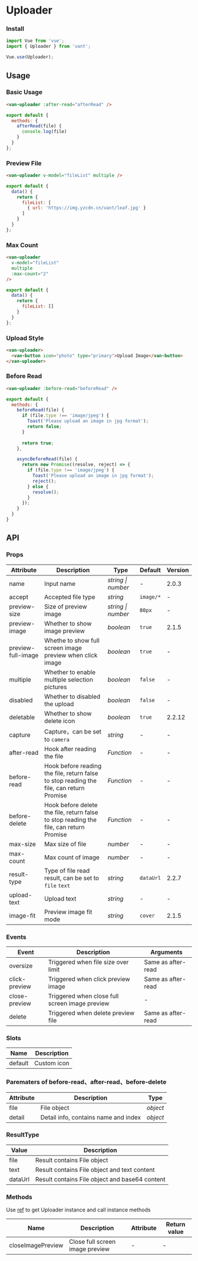 # Uploader

### Install

``` javascript
import Vue from 'vue';
import { Uploader } from 'vant';

Vue.use(Uploader);
```

## Usage

### Basic Usage

```html
<van-uploader :after-read="afterRead" />
```

```javascript
export default {
  methods: {
    afterRead(file) {
      console.log(file)
    }
  }
};
```

### Preview File

```html
<van-uploader v-model="fileList" multiple />
```

```javascript
export default {
  data() {
    return {
      fileList: [
        { url: 'https://img.yzcdn.cn/vant/leaf.jpg' }
      ]
    }
  }
};
```

### Max Count

```html
<van-uploader
  v-model="fileList"
  multiple
  :max-count="2"
/>
```

```javascript
export default {
  data() {
    return {
      fileList: []
    }
  }
};
```

### Upload Style

```html
<van-uploader>
  <van-button icon="photo" type="primary">Upload Image</van-button>
</van-uploader>
```

### Before Read

```html
<van-uploader :before-read="beforeRead" />
```

```js
export default {
  methods: {
    beforeRead(file) {
      if (file.type !== 'image/jpeg') {
        Toast('Please upload an image in jpg format');
        return false;
      }
    
      return true;
    },

    asyncBeforeRead(file) {
      return new Promise((resolve, reject) => {
        if (file.type !== 'image/jpeg') {
          Toast('Please upload an image in jpg format');
          reject();
        } else {
          resolve();
        }
      });
    }
  }
}
```

## API

### Props

| Attribute | Description | Type | Default | Version |
|------|------|------|------|------|
| name | Input name | *string \| number* | - | 2.0.3 |
| accept | Accepted file type | *string* | `image/*` | - |
| preview-size | Size of preview image | *string \| number* | `80px` | - |
| preview-image | Whether to show image preview | *boolean* | `true` | 2.1.5 |
| preview-full-image | Whethe to show full screen image preview when click image | *boolean* | `true` | - |
| multiple | Whether to enable multiple selection pictures | *boolean* | `false` | - |
| disabled | Whether to disabled the upload | *boolean* | `false` | - |
| deletable | Whether to show delete icon | *boolean* | `true` | 2.2.12 |
| capture | Capture，can be set to `camera` | *string* | - | - |
| after-read | Hook after reading the file | *Function* | - | - |
| before-read | Hook before reading the file, return false to stop reading the file, can return Promise | *Function* | - | - |
| before-delete | Hook before delete the file, return false to stop reading the file, can return Promise | *Function* | - | - |
| max-size | Max size of file | *number* | - | - |
| max-count | Max count of image | *number* | - | - |
| result-type | Type of file read result, can be set to `file` `text` | *string* | `dataUrl` | 2.2.7 |
| upload-text | Upload text | *string* | - | - |
| image-fit | Preview image fit mode | *string* | `cover` | 2.1.5 |

### Events

| Event | Description | Arguments |
|------|------|------|
| oversize | Triggered when file size over limit | Same as after-read |
| click-preview | Triggered when click preview image | Same as after-read |
| close-preview | Triggered when close full screen image preview | - |
| delete | Triggered when delete preview file | Same as after-read |

### Slots

| Name | Description |
|------|------|
| default | Custom icon |

### Parematers of before-read、after-read、before-delete

| Attribute | Description | Type |
|------|------|------|
| file | File object | *object* |
| detail | Detail info, contains name and index | *object* |

### ResultType

| Value | Description |
|------|------|
| file | Result contains File object |
| text | Result contains File object and text content |
| dataUrl | Result contains File object and base64 content |

### Methods

Use [ref](https://vuejs.org/v2/api/#ref) to get Uploader instance and call instance methods

| Name | Description | Attribute | Return value |
|------|------|------|------|
| closeImagePreview | Close full screen image preview | - | - |

